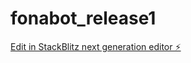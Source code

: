 # fonabot_release1

[Edit in StackBlitz next generation editor ⚡️](https://stackblitz.com/~/github.com/paulbugzy/fonabot_release1)